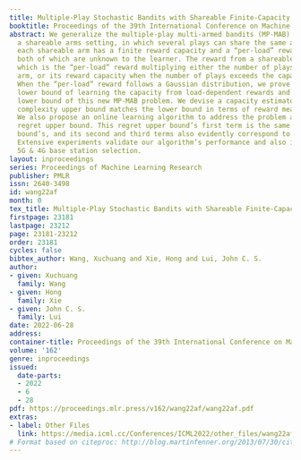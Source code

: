 ```yaml
---
title: Multiple-Play Stochastic Bandits with Shareable Finite-Capacity Arms
booktitle: Proceedings of the 39th International Conference on Machine Learning
abstract: We generalize the multiple-play multi-armed bandits (MP-MAB) problem with
  a shareable arms setting, in which several plays can share the same arm. Furthermore,
  each shareable arm has a finite reward capacity and a “per-load” reward distribution,
  both of which are unknown to the learner. The reward from a shareable arm is load-dependent,
  which is the “per-load” reward multiplying either the number of plays pulling the
  arm, or its reward capacity when the number of plays exceeds the capacity limit.
  When the “per-load” reward follows a Gaussian distribution, we prove a sample complexity
  lower bound of learning the capacity from load-dependent rewards and also a regret
  lower bound of this new MP-MAB problem. We devise a capacity estimator whose sample
  complexity upper bound matches the lower bound in terms of reward means and capacities.
  We also propose an online learning algorithm to address the problem and prove its
  regret upper bound. This regret upper bound’s first term is the same as regret lower
  bound’s, and its second and third terms also evidently correspond to lower bound’s.
  Extensive experiments validate our algorithm’s performance and also its gain in
  5G & 4G base station selection.
layout: inproceedings
series: Proceedings of Machine Learning Research
publisher: PMLR
issn: 2640-3498
id: wang22af
month: 0
tex_title: Multiple-Play Stochastic Bandits with Shareable Finite-Capacity Arms
firstpage: 23181
lastpage: 23212
page: 23181-23212
order: 23181
cycles: false
bibtex_author: Wang, Xuchuang and Xie, Hong and Lui, John C. S.
author:
- given: Xuchuang
  family: Wang
- given: Hong
  family: Xie
- given: John C. S.
  family: Lui
date: 2022-06-28
address:
container-title: Proceedings of the 39th International Conference on Machine Learning
volume: '162'
genre: inproceedings
issued:
  date-parts:
  - 2022
  - 6
  - 28
pdf: https://proceedings.mlr.press/v162/wang22af/wang22af.pdf
extras:
- label: Other Files
  link: https://media.icml.cc/Conferences/ICML2022/other_files/wang22af-supp.zip
# Format based on citeproc: http://blog.martinfenner.org/2013/07/30/citeproc-yaml-for-bibliographies/
---
```

